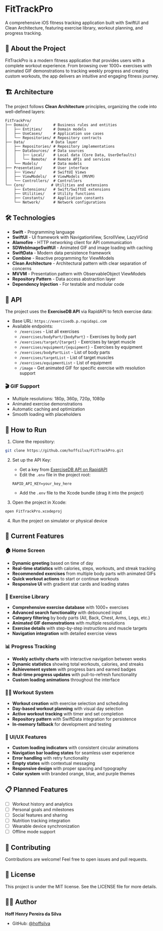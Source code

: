 # FitTrackPro

A comprehensive iOS fitness tracking application built with SwiftUI and Clean Architecture, featuring exercise library, workout planning, and progress tracking.

## 📱 About the Project

FitTrackPro is a modern fitness application that provides users with a complete workout experience. From browsing over 1000+ exercises with animated GIF demonstrations to tracking weekly progress and creating custom workouts, the app delivers an intuitive and engaging fitness journey.

## 🏗️ Architecture

The project follows **Clean Architecture** principles, organizing the code into well-defined layers:

```
FitTrackPro/
├── Domain/           # Business rules and entities
│   ├── Entities/     # Domain models
│   ├── UseCases/     # Application use cases
│   └── Repositories/ # Repository contracts
├── Data/            # Data layer
│   ├── Repositories/ # Repository implementations
│   ├── DataSources/  # Data sources
│   │   ├── Local/    # Local data (Core Data, UserDefaults)
│   │   └── Remote/   # Remote APIs and services
│   └── Models/       # Data models
├── Presentation/     # User interface
│   ├── Views/        # SwiftUI Views
│   ├── ViewModels/   # ViewModels (MVVM)
│   └── Controllers/  # Controllers
└── Core/            # Utilities and extensions
    ├── Extensions/   # Swift/SwiftUI extensions
    ├── Utilities/    # Utility functions
    ├── Constants/    # Application constants
    └── Network/      # Network configurations
```

## 🛠️ Technologies

- **Swift** - Programming language
- **SwiftUI** - UI framework with NavigationView, ScrollView, LazyVGrid
- **Alamofire** - HTTP networking client for API communication
- **SDWebImageSwiftUI** - Animated GIF and image loading with caching
- **SwiftData** - Modern data persistence framework
- **Combine** - Reactive programming for ViewModels
- **Clean Architecture** - Architectural pattern with clear separation of concerns
- **MVVM** - Presentation pattern with ObservableObject ViewModels
- **Repository Pattern** - Data access abstraction layer
- **Dependency Injection** - For testable and modular code

## 🔧 API

The project uses the **ExerciseDB API** via RapidAPI to fetch exercise data:
- Base URL: `https://exercisedb.p.rapidapi.com`
- Available endpoints:
  - `/exercises` - List all exercises
  - `/exercises/bodyPart/{bodyPart}` - Exercises by body part
  - `/exercises/target/{target}` - Exercises by target muscle
  - `/exercises/equipment/{equipment}` - Exercises by equipment
  - `/exercises/bodyPartList` - List of body parts
  - `/exercises/targetList` - List of target muscles
  - `/exercises/equipmentList` - List of equipment
  - `/image` - Get animated GIF for specific exercise with resolution support

### 🎬 GIF Support
- Multiple resolutions: 180p, 360p, 720p, 1080p
- Animated exercise demonstrations
- Automatic caching and optimization
- Smooth loading with placeholders

## 🚀 How to Run

1. Clone the repository:
```bash
git clone https://github.com/hoffsilva/FitTrackPro.git
```

2. Set up the API Key:
   - Get a key from [ExerciseDB API on RapidAPI](https://rapidapi.com/justin-WFnsXH_t6/api/exercisedb)
   - Edit the `.env` file in the project root:
   ```
   RAPID_API_KEY=your_key_here
   ```
   - Add the `.env` file to the Xcode bundle (drag it into the project)

3. Open the project in Xcode:
```bash
open FitTrackPro.xcodeproj
```

4. Run the project on simulator or physical device

## 🚀 Current Features

### 🏠 Home Screen
- **Dynamic greeting** based on time of day
- **Real-time statistics** with calories, steps, workouts, and streak tracking
- **Recommended exercises** from multiple body parts with animated GIFs
- **Quick workout actions** to start or continue workouts
- **Responsive UI** with gradient stat cards and loading states

### 💪 Exercise Library
- **Comprehensive exercise database** with 1000+ exercises
- **Advanced search functionality** with debounced input
- **Category filtering** by body parts (All, Back, Chest, Arms, Legs, etc.)
- **Animated GIF demonstrations** with multiple resolutions
- **Exercise details** with step-by-step instructions and muscle targets
- **Navigation integration** with detailed exercise views

### 📊 Progress Tracking
- **Weekly activity charts** with interactive navigation between weeks
- **Dynamic statistics** showing total workouts, calories, and streaks
- **Achievement system** with progress bars and earned badges
- **Real-time progress updates** with pull-to-refresh functionality
- **Custom loading animations** throughout the interface

### 🏋️‍♂️ Workout System
- **Workout creation** with exercise selection and scheduling
- **Day-based workout planning** with visual day selection
- **Active workout tracking** with timer and set completion
- **Repository pattern** with SwiftData integration for persistence
- **In-memory fallback** for development and testing

### 🎨 UI/UX Features
- **Custom loading indicators** with consistent circular animations
- **Navigation bar loading states** for seamless user experience
- **Error handling** with retry functionality
- **Empty states** with contextual messaging
- **Responsive design** with proper spacing and typography
- **Color system** with branded orange, blue, and purple themes

## 📋 Planned Features

- [ ] Workout history and analytics
- [ ] Personal goals and milestones
- [ ] Social features and sharing
- [ ] Nutrition tracking integration
- [ ] Wearable device synchronization
- [ ] Offline mode support

## 🤝 Contributing

Contributions are welcome! Feel free to open issues and pull requests.

## 📄 License

This project is under the MIT license. See the LICENSE file for more details.

## 👨‍💻 Author

**Hoff Henry Pereira da Silva**
- GitHub: [@hoffsilva](https://github.com/hoffsilva)